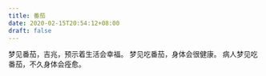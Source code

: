 ```yaml
---
title: 番茄
date: 2020-02-15T20:54:12+08:00
draft: false
---
```


梦见番茄，吉兆，预示着生活会幸福。
梦见吃番茄，身体会很健康。
病人梦见吃番茄，不久身体会痊愈。
